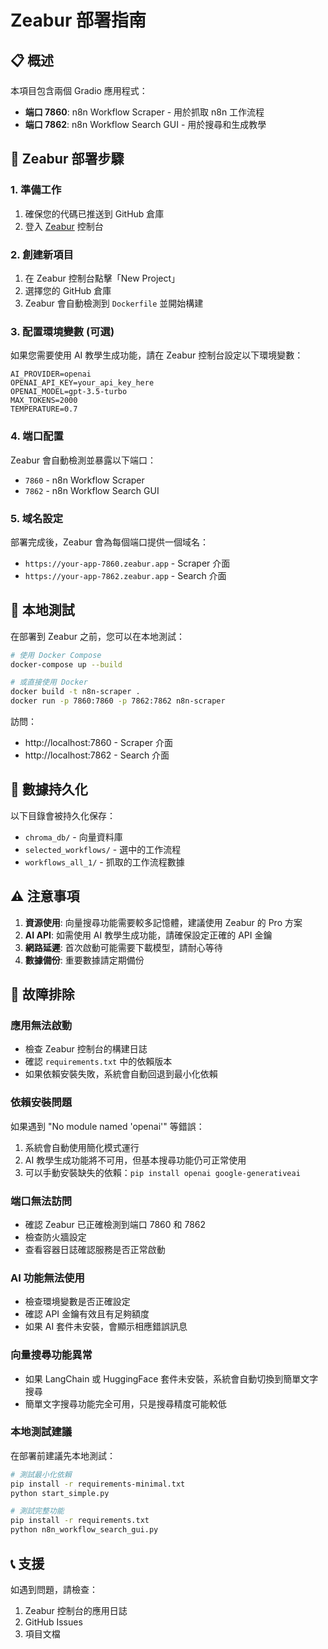 # Zeabur 部署指南

## 📋 概述

本項目包含兩個 Gradio 應用程式：
- **端口 7860**: n8n Workflow Scraper - 用於抓取 n8n 工作流程
- **端口 7862**: n8n Workflow Search GUI - 用於搜尋和生成教學

## 🚀 Zeabur 部署步驟

### 1. 準備工作

1. 確保您的代碼已推送到 GitHub 倉庫
2. 登入 [Zeabur](https://zeabur.com) 控制台

### 2. 創建新項目

1. 在 Zeabur 控制台點擊「New Project」
2. 選擇您的 GitHub 倉庫
3. Zeabur 會自動檢測到 `Dockerfile` 並開始構建

### 3. 配置環境變數 (可選)

如果您需要使用 AI 教學生成功能，請在 Zeabur 控制台設定以下環境變數：

```
AI_PROVIDER=openai
OPENAI_API_KEY=your_api_key_here
OPENAI_MODEL=gpt-3.5-turbo
MAX_TOKENS=2000
TEMPERATURE=0.7
```

### 4. 端口配置

Zeabur 會自動檢測並暴露以下端口：
- `7860` - n8n Workflow Scraper
- `7862` - n8n Workflow Search GUI

### 5. 域名設定

部署完成後，Zeabur 會為每個端口提供一個域名：
- `https://your-app-7860.zeabur.app` - Scraper 介面
- `https://your-app-7862.zeabur.app` - Search 介面

## 🔧 本地測試

在部署到 Zeabur 之前，您可以在本地測試：

```bash
# 使用 Docker Compose
docker-compose up --build

# 或直接使用 Docker
docker build -t n8n-scraper .
docker run -p 7860:7860 -p 7862:7862 n8n-scraper
```

訪問：
- http://localhost:7860 - Scraper 介面
- http://localhost:7862 - Search 介面

## 📁 數據持久化

以下目錄會被持久化保存：
- `chroma_db/` - 向量資料庫
- `selected_workflows/` - 選中的工作流程
- `workflows_all_1/` - 抓取的工作流程數據

## ⚠️ 注意事項

1. **資源使用**: 向量搜尋功能需要較多記憶體，建議使用 Zeabur 的 Pro 方案
2. **AI API**: 如需使用 AI 教學生成功能，請確保設定正確的 API 金鑰
3. **網路延遲**: 首次啟動可能需要下載模型，請耐心等待
4. **數據備份**: 重要數據請定期備份

## 🐛 故障排除

### 應用無法啟動
- 檢查 Zeabur 控制台的構建日誌
- 確認 `requirements.txt` 中的依賴版本
- 如果依賴安裝失敗，系統會自動回退到最小化依賴

### 依賴安裝問題
如果遇到 "No module named 'openai'" 等錯誤：
1. 系統會自動使用簡化模式運行
2. AI 教學生成功能將不可用，但基本搜尋功能仍可正常使用
3. 可以手動安裝缺失的依賴：`pip install openai google-generativeai`

### 端口無法訪問
- 確認 Zeabur 已正確檢測到端口 7860 和 7862
- 檢查防火牆設定
- 查看容器日誌確認服務是否正常啟動

### AI 功能無法使用
- 檢查環境變數是否正確設定
- 確認 API 金鑰有效且有足夠額度
- 如果 AI 套件未安裝，會顯示相應錯誤訊息

### 向量搜尋功能異常
- 如果 LangChain 或 HuggingFace 套件未安裝，系統會自動切換到簡單文字搜尋
- 簡單文字搜尋功能完全可用，只是搜尋精度可能較低

### 本地測試建議
在部署前建議先本地測試：
```bash
# 測試最小化依賴
pip install -r requirements-minimal.txt
python start_simple.py

# 測試完整功能
pip install -r requirements.txt
python n8n_workflow_search_gui.py
```

## 📞 支援

如遇到問題，請檢查：
1. Zeabur 控制台的應用日誌
2. GitHub Issues
3. 項目文檔

